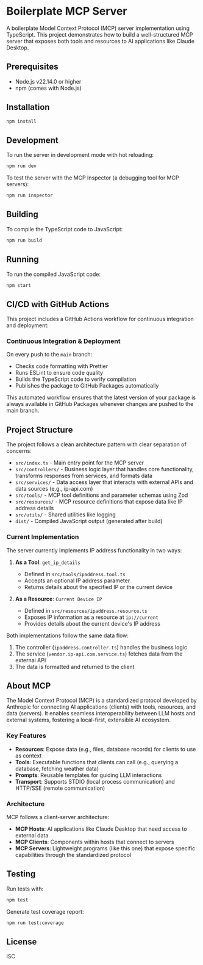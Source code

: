 # Boilerplate MCP Server

A boilerplate Model Context Protocol (MCP) server implementation using TypeScript. This project demonstrates how to build a well-structured MCP server that exposes both tools and resources to AI applications like Claude Desktop.

## Prerequisites

- Node.js v22.14.0 or higher
- npm (comes with Node.js)

## Installation

```bash
npm install
```

## Development

To run the server in development mode with hot reloading:

```bash
npm run dev
```

To test the server with the MCP Inspector (a debugging tool for MCP servers):

```bash
npm run inspector
```

## Building

To compile the TypeScript code to JavaScript:

```bash
npm run build
```

## Running

To run the compiled JavaScript code:

```bash
npm start
```

## CI/CD with GitHub Actions

This project includes a GitHub Actions workflow for continuous integration and deployment:

### Continuous Integration & Deployment

On every push to the `main` branch:
- Checks code formatting with Prettier
- Runs ESLint to ensure code quality
- Builds the TypeScript code to verify compilation
- Publishes the package to GitHub Packages automatically

This automated workflow ensures that the latest version of your package is always available in GitHub Packages whenever changes are pushed to the main branch.

## Project Structure

The project follows a clean architecture pattern with clear separation of concerns:

- `src/index.ts` - Main entry point for the MCP server
- `src/controllers/` - Business logic layer that handles core functionality, transforms responses from services, and formats data
- `src/services/` - Data access layer that interacts with external APIs and data sources (e.g., ip-api.com)
- `src/tools/` - MCP tool definitions and parameter schemas using Zod
- `src/resources/` - MCP resource definitions that expose data like IP address details
- `src/utils/` - Shared utilities like logging
- `dist/` - Compiled JavaScript output (generated after build)

### Current Implementation

The server currently implements IP address functionality in two ways:

1. **As a Tool**: `get_ip_details`
   - Defined in `src/tools/ipaddress.tool.ts`
   - Accepts an optional IP address parameter
   - Returns details about the specified IP or the current device

2. **As a Resource**: `Current Device IP`
   - Defined in `src/resources/ipaddress.resource.ts`
   - Exposes IP information as a resource at `ip://current`
   - Provides details about the current device's IP address

Both implementations follow the same data flow:
1. The controller (`ipaddress.controller.ts`) handles the business logic
2. The service (`vendor.ip-api.com.service.ts`) fetches data from the external API
3. The data is formatted and returned to the client

## About MCP

The Model Context Protocol (MCP) is a standardized protocol developed by Anthropic for connecting AI applications (clients) with tools, resources, and data (servers). It enables seamless interoperability between LLM hosts and external systems, fostering a local-first, extensible AI ecosystem.

### Key Features

- **Resources**: Expose data (e.g., files, database records) for clients to use as context
- **Tools**: Executable functions that clients can call (e.g., querying a database, fetching weather data)
- **Prompts**: Reusable templates for guiding LLM interactions
- **Transport**: Supports STDIO (local process communication) and HTTP/SSE (remote communication)

### Architecture

MCP follows a client-server architecture:

- **MCP Hosts**: AI applications like Claude Desktop that need access to external data
- **MCP Clients**: Components within hosts that connect to servers
- **MCP Servers**: Lightweight programs (like this one) that expose specific capabilities through the standardized protocol

## Testing

Run tests with:

```bash
npm test
```

Generate test coverage report:

```bash
npm run test:coverage
```

## License

ISC 